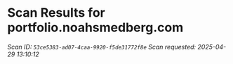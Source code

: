 # Scan Results for portfolio.noahsmedberg.com

*Scan ID: `53ce5383-ad07-4caa-9920-f5de31772f8e`*
*Scan requested: 2025-04-29 13:10:12*

